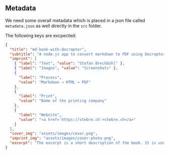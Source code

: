 ## Metadata

We need some overall metadata which is placed in a json file called `metadata.json` as well directly in the `src` folder.

The following keys are excpected:

``` json
{
  "title": "md-book-with-docraptor",
  "subtitle": "A node.js app to convert markdown to PDF using Docraptor",
  "imprint": [
    { "label": "Text", "value": "Stefan Brechbühl" },
    { "label": "Images", "value": "Screenshots" },
    {
      "label": "Process",
      "value": "Markdown → HTML → PDF"
    },
    {
      "label": "Print",
      "value": "Name of the printing company"
    },
    {
      "label": "Website",
      "value": "<a href='https://stebre.ch'>stebre.ch</a>"
    }
  ],
  "cover_img": "assets/images/cover.png",
  "imprint_img": "assets/images/cover-photo.png",
  "excerpt": "The excerpt is a short description of the book. It is used on the back cover and as meta description."
}
```
